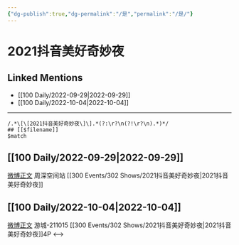 ```yaml
---
{"dg-publish":true,"dg-permalink":"/是","permalink":"/是/"}
---
```


# 2021抖音美好奇妙夜

## Linked Mentions
- [[100 Daily/2022-09-29\|2022-09-29]]
- [[100 Daily/2022-10-04\|2022-10-04]]


---

```expander
/.*\[\[2021抖音美好奇妙夜\]\].*(?:\r?\n(?!\r?\n).*)*/
## [[$filename]]
$match
```
## [[100 Daily/2022-09-29\|2022-09-29]]

[微博正文](http://weibo.com/7183015833/M800789Nx) 周深空间站 [[300 Events/302 Shows/2021抖音美好奇妙夜\|2021抖音美好奇妙夜]]

## [[100 Daily/2022-10-04\|2022-10-04]]

[微博正文](http://weibo.com/1801743981/M8Nw9csJ3) 游城-211015 [[300 Events/302 Shows/2021抖音美好奇妙夜\|2021抖音美好奇妙夜]]4P
<-->
